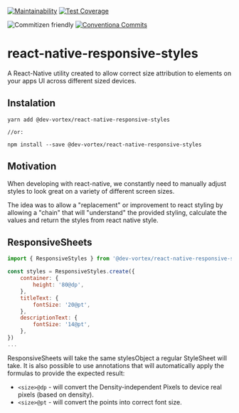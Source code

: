 <p align="center">

[![Maintainability](https://api.codeclimate.com/v1/badges/a76006ef343525947a07/maintainability)](https://codeclimate.com/github/dev-vortex/react-native-responsive-styles/maintainability)
[![Test Coverage](https://api.codeclimate.com/v1/badges/a76006ef343525947a07/test_coverage)](https://codeclimate.com/github/dev-vortex/react-native-responsive-styles/test_coverage)

![Commitizen friendly](https://img.shields.io/badge/commitizen-friendly-brightgreen.svg) 
[![Conventiona Commits](https://img.shields.io/badge/conventional%20commits-friendly-pink)](https://www.conventionalcommits.org/)
</p>

# react-native-responsive-styles

A React-Native utility created to allow correct size attribution to elements on your apps UI across different sized devices.

## Instalation
```
yarn add @dev-vortex/react-native-responsive-styles

//or:

npm install --save @dev-vortex/react-native-responsive-styles
```

## Motivation
When developing with react-native, we constantly need to manually adjust styles to look great on a variety of different screen sizes. 

The idea was to allow a "replacement" or improvement to react styling by allowing a "chain" that will "understand" the provided styling, calculate the values and return the styles from react native style.

## ResponsiveSheets
```javascript
import { ResponsiveStyles } from '@dev-vortex/react-native-responsive-styles'

const styles = ResponsiveStyles.create({
    container: {
        height: '80@dp',
    },
    titleText: {
        fontSize: '20@pt',
    },
    descriptionText: {
        fontSize: '14@pt',
    },
})
...
```

ResponsiveSheets will take the same stylesObject a regular StyleSheet will take. It is also possible to use annotations that will automatically apply the formulas to provide the expected result:

- `<size>@dp` - will convert the Density-independent Pixels to device real pixels (based on density).
- `<size>@pt` - will convert the points into correct font size.

